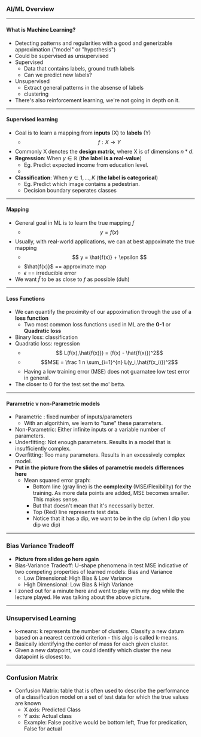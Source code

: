 ### AI/ML Overview
---
#### What is Machine Learning?
- Detecting patterns and regularities with a good and generizable approximation ("model" or "hypothesis")
- Could be supervised as unsupervised
- Supervised
  - Data that contains labels, ground truth labels
  - Can we predict new labels?
- Unsupervised
  - Extract general patterns in the absense of labels
  - clustering
- There's also reinforcement learning, we're not going in depth on it.

---
#### Supervised learning
- Goal is to learn a mapping from **inputs** (X) to **labels** (Y)
  - $$ f: X \to Y $$
- Commonly X denotes the **design matrix**, where X is of dimensions $n*d$.
- **Regression**: When $y \in \mathbb{R}$ (**the label is a real-value**)
  - Eg. Predict expected income from education level.
  - 
- **Classification**: When $y \in {1,...,K}$ (**the label is categorical**)
  - Eg. Predict which image contains a pedestrian.
  - Decision boundary seperates classes
---
#### Mapping
- General goal in ML is to learn the true mapping $f$
  - $$ y = f(x)$$
- Usually, with real-world applications, we can at best appoximate the true mapping
  - $$ y = \hat{f(x)} + \epsilon $$
  - $\hat{f(x)}$ == approximate map
  - $\epsilon$ == irreducible error
- We want $\hat{f}$ to be as close to $f$ as possible (duh)

---
#### Loss Functions
- We can quantify the proximity of our appoximation through the use of a **loss function**
  - Two most common loss functions used in ML are the **0-1** or **Quadratic loss**
- Binary loss: classification
- Quadratic loss: regression
  - $$ L(f(x),\hat{f(x)}) = (f(x) - \hat{f(x)})^2$$
  - $$MSE = \frac 1 n \sum_{i=1}^{n} L(y_i,\hat{f(x_i)})^2$$
  - Having a low training error (MSE) does not guarnatee low test error in general.
- The closer to 0 for the test set the mo' betta.

---
#### Parametric v non-Parametric models
- Parametric : fixed number of inputs/parameters
  - With an algorithim, we learn to "tune" these parameters.
- Non-Parametric: Either infinite inputs or a variable number of parameters.
- Underfitting: Not enough parameters. Results in a model that is insufficiently complex.
- Overfitting: Too many parameters. Results in an excessively complex model.
- **Put in the picture from the slides of parametric models differences here**
  - Mean squared error graph:
    - Bottom line (gray line) is the **complexity** (MSE/Flexibility) for the training. As more data points are added, MSE becomes smaller. This makes sense.
    - But that doesn't mean that it's necessarily better.
    - Top (Red) line represents test data.
    - Notice that it has a dip, we want to be in the dip (when I dip you dip we dip)

---
### Bias Variance Tradeoff
- **Picture from slides go here again**
- Bias-Variance Tradeoff: U-shape phenomena in test MSE indicative of two competing properties of learned models: Bias and Variance
  - Low Dimensional: High Bias & Low Variance
  - High Dimensional: Low Bias & High Variance
- I zoned out for a minute here and went to play with my dog while the lecture played. He was talking about the above picture. 

---
### Unsupervised Learning
- k-means: k represents the number of clusters. Classify a new datum based on a nearest centroid criterion - this algo is called k-means.
- Basically identifying the center of mass for each given cluster.
- Given a new datapoint, we could identify which cluster the new datapoint is closest to.

---
### Confusion Matrix
- Confusion Matrix: table that is often used to describe the performance of a classification model on a set of test data for which the true values are known
  - X axis: Predicted Class
  - Y axis: Actual class
  - Example: False positive would be bottom left, True for predication, False for actual 
